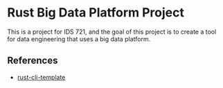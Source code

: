 # Rust Big Data Platform Project
This is a project for IDS 721, and the goal of this project is to create a tool for data engineering that uses a big data platform.

## References

* [rust-cli-template](https://github.com/kbknapp/rust-cli-template)
